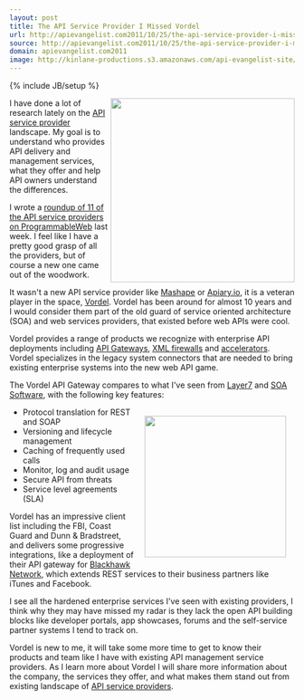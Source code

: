 ```yaml
---
layout: post
title: The API Service Provider I Missed Vordel
url: http://apievangelist.com2011/10/25/the-api-service-provider-i-missed,-vordel/
source: http://apievangelist.com2011/10/25/the-api-service-provider-i-missed,-vordel/
domain: apievangelist.com2011
image: http://kinlane-productions.s3.amazonaws.com/api-evangelist-site/blog/Vordel-API-Management.png
---
```

{% include JB/setup %}
<p><a title="Vordel" href="http://www.vordel.com/"><img src="http://kinlane-productions.s3.amazonaws.com/api-service-providers/vordel/Vordel-API-Management.png" alt="" width="325" align="right" /></a></p>
<p>I have done a lot of research lately on the <a title="API Service Provider" href="/serviceproviders/">API service provider</a> landscape.  My goal is to understand who provides API delivery and management services, what they offer and help API owners understand the differences.</p>
<p>I wrote a <a title="roundup of 11 of the API service providers" href="http://blog.programmableweb.com/2011/10/19/api-service-provider-roundup/">roundup of 11 of the API service providers on ProgrammableWeb</a> last week.  I feel like I have a pretty good grasp of all the providers, but of course a new one came out of the woodwork.</p>
<p>It wasn't a new API service provider like <a href="/serviceproviders/mashape.php">Mashape</a> or <a href="/2011/10/07/easy-api-development-with-apiary-io/">Apiary.io</a>, it is a veteran player in the space, <a title="Vordel" href="http://www.vordel.com/">Vordel</a>.  Vordel has been around for almost 10 years and I would consider them part of the old guard of service oriented architecture (SOA) and web services providers, that existed before web APIs were cool.</p>
<p>Vordel provides a range of products we recognize with enterprise API deployments including <a title="API Gateways" href="http://www.vordel.com/solutions/api_gateway2.html">API Gateways</a>, <a title="XML Firewalls" href="http://www.vordel.com/solutions/xml_firewall.html">XML firewalls</a> and <a title="XML accelerators" href="http://www.vordel.com/solutions/xml_accelerator.html">accelerators</a>.  Vordel specializes in the legacy system connectors that are needed to bring existing enterprise systems into the new web API game.</p>
<p>The Vordel API Gateway compares to what I've seen from <a title="Layer7" href="http://www.apievangelist.com/2011/06/17/layer-7-technologies-launches-new-api-portal/">Layer7</a> and <a title="SOA Software" href="/2011/06/17/atmosphere-a-new-api-management-portal/">SOA Software</a>, with the following key features:</p>
<p><img style="padding: 15px;" src="http://kinlane-productions.s3.amazonaws.com/api-service-providers/vordel/Vordel-API-Gateway.png" alt="" width="250" align="right" /></p>
<ul class="mainlist">
<li>Protocol translation for REST and SOAP</li>
<li>Versioning and lifecycle management</li>
<li>Caching of frequently used calls</li>
<li>Monitor, log and audit usage</li>
<li>Secure API from threats</li>
<li>Service level agreements (SLA)</li>
</ul>
<p>Vordel has an impressive client list including the FBI, Coast Guard and Dunn &amp; Bradstreet, and delivers some progressive integrations, like a deployment of their API gateway for <a title="Blackhawk Network" href="http://www.blackhawknetwork.com/">Blackhawk Network</a>, which extends REST services to their business partners like iTunes and Facebook.</p>
<p>I see all the hardened enterprise services I've seen with existing providers, I think why they may have missed my radar is they lack the open API building blocks like developer portals, app showcases, forums and the self-service partner systems I tend to track on.</p>
<p>Vordel is new to me, it will take some more time to get to know their products and team like I have with existing API management service providers.  As I learn more about Vordel I will share more information about the company, the services they offer, and what makes them stand out from existing landscape of <a title="API Service Providers" href="/serviceproviders/">API service providers</a>.</p>
